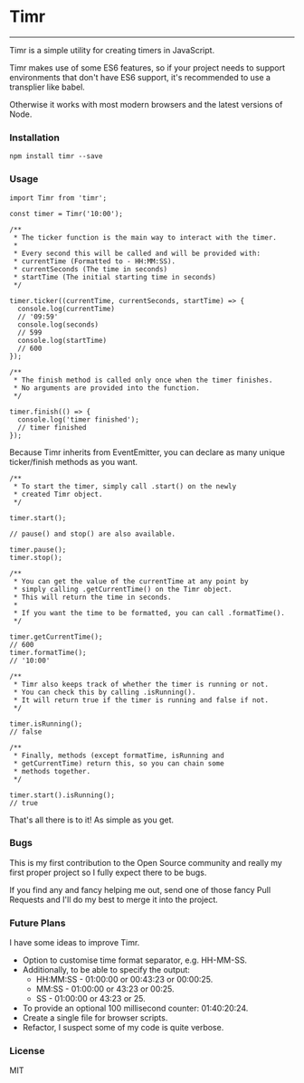 # Timr
---
Timr is a simple utility for creating timers in JavaScript.

Timr makes use of some ES6 features, so if your project needs to support environments that don't have ES6 support, it's recommended to use a transplier like babel.

Otherwise it works with most modern browsers and the latest versions of Node.
### Installation
```
npm install timr --save
```
### Usage
```
import Timr from 'timr';

const timer = Timr('10:00');

/**
 * The ticker function is the main way to interact with the timer.
 *
 * Every second this will be called and will be provided with:
 * currentTime (Formatted to - HH:MM:SS).
 * currentSeconds (The time in seconds)
 * startTime (The initial starting time in seconds)
 */

timer.ticker((currentTime, currentSeconds, startTime) => {
  console.log(currentTime)
  // '09:59'
  console.log(seconds)
  // 599
  console.log(startTime)
  // 600
});

/**
 * The finish method is called only once when the timer finishes.
 * No arguments are provided into the function.
 */

timer.finish(() => {
  console.log('timer finished');
  // timer finished
});
```
Because Timr inherits from EventEmitter, you can declare as many unique ticker/finish methods as you want.
```
/**
 * To start the timer, simply call .start() on the newly
 * created Timr object.
 */

timer.start();

// pause() and stop() are also available.

timer.pause();
timer.stop();

/**
 * You can get the value of the currentTime at any point by
 * simply calling .getCurrentTime() on the Timr object.
 * This will return the time in seconds.
 *
 * If you want the time to be formatted, you can call .formatTime().
 */

timer.getCurrentTime();
// 600
timer.formatTime();
// '10:00'

/**
 * Timr also keeps track of whether the timer is running or not.
 * You can check this by calling .isRunning().
 * It will return true if the timer is running and false if not.
 */

timer.isRunning();
// false

/**
 * Finally, methods (except formatTime, isRunning and
 * getCurrentTime) return this, so you can chain some
 * methods together.
 */

timer.start().isRunning();
// true
```
That's all there is to it! As simple as you get.
### Bugs
This is my first contribution to the Open Source community and really my first proper project so I fully expect there to be bugs.

If you find any and fancy helping me out, send one of those fancy Pull Requests and I'll do my best to merge it into the project.
### Future Plans
I have some ideas to improve Timr.
 - Option to customise time format separator, e.g. HH-MM-SS.
 - Additionally, to be able to specify the output:
   - HH:MM:SS - 01:00:00 or 00:43:23 or 00:00:25.
   - MM:SS    - 01:00:00 or 43:23    or 00:25.
   - SS       - 01:00:00 or 43:23    or 25.
 - To provide an optional 100 millisecond counter: 01:40:20:24.
 - Create a single file for browser scripts.
 - Refactor, I suspect some of my code is quite verbose.

### License
MIT
